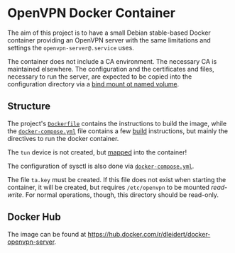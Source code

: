# OpenVPN Docker Container

The aim of this project is to have a small Debian stable-based Docker container
providing an OpenVPN server with the same limitations and settings the
`openvpn-server@.service` uses.

The container does not include a CA environment. The necessary CA is maintained
elsewhere. The configuration and the certificates and files, necessary to run
the server, are expected to be copied into the configuration directory via a
[bind mount ot named volume](docker-compose.yml#L15-L16).

## Structure

The project's [`Dockerfile`](Dockerfile) contains the instructions to build the
image, while the [`docker-compose.yml`](docker-compose.yml) file contains a few
[build](docker-compose.yml#L34) instructions, but mainly the directives to run
the docker container.

The `tun` device is not created, but [mapped](docker-compose.yml#L18-L19) into
the container!

The configuration of sysctl is also done via
[`docker-compose.yml`](docker-compose.yml#L20-L23).

The file `ta.key` must be created. If this file does not exist when starting
the container, it will be created, but requires `/etc/openvpn` to be mounted
*read-write*. For normal operations, though, this directory should be
read-only.

## Docker Hub

The image can be found at <https://hub.docker.com/r/dleidert/docker-openvpn-server>.
